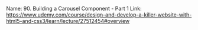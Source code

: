 Name: 90. Building a Carousel Component - Part 1
Link: https://www.udemy.com/course/design-and-develop-a-killer-website-with-html5-and-css3/learn/lecture/27512454#overview



